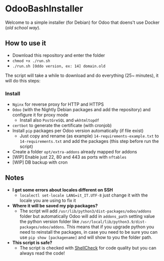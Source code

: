 # OdooBashInstaller

Welcome to a simple installer (for Debian) for Odoo that doens't use Docker (*old school way*).

## How to use it

* Download this repository and enter the folder
* `chmod +x ./run.sh`
* `./run.sh [Oddo version, ex: 14] domain.old`

The script will take a while to download and do everything (25~ minutes), it will do this steps:

### Install

* `Nginx` for reverse proxy for HTTP and HTTPS
* `Odoo` (with the Nightly Debian packages and add the repository) and configure it for proxy mode
  * Install also `PostGreSQL` and `wkhtmltopdf`
* `certbot` to generate the certificate (with cronjob)
* Install `pip` packages per Odoo version automatically (if file exist)
  * Just copy and rename (as example) `14-requirements-example.txt` to `14-requirements.txt` and add the packages (this step before run the script)
* Create a folder `opt/extra-addons` already mapped for addons
* [WIP] Enable just 22, 80 and 443 as ports with `nftables`
* [WIP] DB backup with cron

## Notes

* **I get some errors about locales different on SSH**
  * `localectl set-locale LANG=it_IT.UTF-8` just change it with the locale you are using to fix it
* **Where it will be saved my pip packages?**
  * The script will add `/usr/lib/python3/dist-packages/odoo/addons` folder but automatically Odoo will add in `addons_path` setting value the python version folder like `/usr/local/lib/python3.9/dist-packages/odoo/addons`. This means that if you upgrade python you need to reinstall the packages, in case you need to be sure you can use `pip show [packagename]` and will show to you the folder path.
* **This script is safe?**
  * The script is checked with [ShellCheck](https://www.shellcheck.net/) for code quality but you can always read the code!
